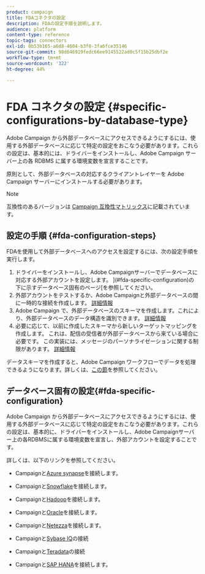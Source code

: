 ```yaml
---
product: campaign
title: FDAコネクタの設定
description: FDAの設定手順を説明します。
audience: platform
content-type: reference
topic-tags: connectors
exl-id: 0b53b165-a6d8-4604-b3f0-3fa6fce35146
source-git-commit: 98d646919fedc66ee9145522ad0c5f15b25dbf2e
workflow-type: tm+mt
source-wordcount: '322'
ht-degree: 44%

---
```


# FDA コネクタの設定 {#specific-configurations-by-database-type}

Adobe Campaign から外部データベースにアクセスできるようにするには、使用する外部データベースに応じて特定の設定をおこなう必要があります。これらの設定は、基本的には、ドライバーをインストールし、Adobe Campaign サーバー上の各 RDBMS に属する環境変数を宣言することです。

原則として、外部データベースの対応するクライアントレイヤーを Adobe Campaign サーバーにインストールする必要があります。

>[!NOTE]
>
>互換性のあるバージョンは [Campaign 互換性マトリックス](../../rn/using/compatibility-matrix.md#FederatedDataAccessFDA)に記載されています。


## 設定の手順 {#fda-configuration-steps}

FDAを使用して外部データベースへのアクセスを設定するには、次の設定手順を実行します。

1. ドライバーをインストールし、Adobe Campaignサーバーでデータベースに対応する外部アカウントを設定します。 ](#fda-specific-configuration)の下に示すデータベース固有のページ[を参照してください。
1. 外部アカウントをテストするか、Adobe Campaignと外部データベースの間に一時的な接続を作成します。 [詳細情報](../../installation/using/connecting-to-database.md)
1. Adobe Campaign で、外部データベースのスキーマを作成します。これにより、外部データベースのデータ構造を識別できます。 [詳細情報](../../installation/using/creating-data-schema.md)
1. 必要に応じて、以前に作成したスキーマから新しいターゲットマッピングを作成します。 これは、配信の受信者が外部データベースから来ている場合に必要です。 この実装には、メッセージのパーソナライゼーションに関する制限があります。 [詳細情報](../../installation/using/defining-data-mapping.md)

データスキーマを作成すると、Adobe Campaign ワークフローでデータを処理できるようになります。詳しくは、[この節](../../workflow/using/accessing-an-external-database--fda-.md)を参照してください。

## データベース固有の設定{#fda-specific-configuration}

Adobe Campaign から外部データベースにアクセスできるようにするには、使用する外部データベースに応じて特定の設定をおこなう必要があります。これらの設定は、基本的に、ドライバーをインストールし、Adobe Campaignサーバー上の各RDBMSに属する環境変数を宣言し、外部アカウントを設定することです。

詳しくは、以下のリンクを参照してください。

* Campaignと[Azure synapse](../../installation/using/configure-fda-synapse.md)を接続します。

* Campaignと[Snowflake](../../installation/using/configure-fda-snowflake.md)を接続します。

* Campaignと[Hadoop](../../installation/using/configure-fda-hadoop.md)を接続します。

* Campaignと[Oracle](../../installation/using/configure-fda-oracle.md)を接続します。

* Campaignと[Netezza](../../installation/using/configure-fda-netezza.md)を接続します。

* Campaignと[Sybase IQ](../../installation/using/configure-fda-sybase.md)の接続

* Campaignと[Teradata](../../installation/using/configure-fda-teradata.md)の接続

* Campaignと[SAP HANA](../../installation/using/configure-fda-sap-hana.md)を接続します。

